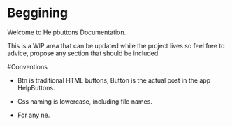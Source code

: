 # Beggining

Welcome to Helpbuttons Documentation.

This is a WIP area that can be updated while the project lives so feel free to advice, propose any section that should be included.

#Conventions

- Btn is traditional HTML buttons, Button is the actual post in the app HelpButtons.

- Css naming is lowercase, including file names.

- For any ne.
